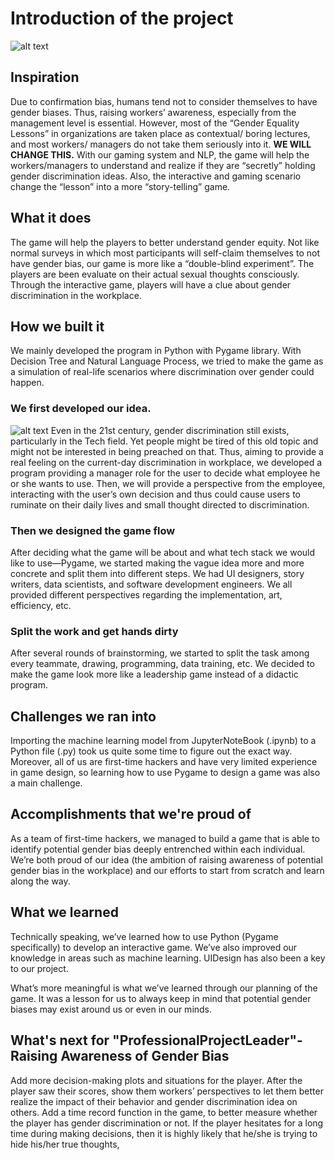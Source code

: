 # Introduction of the project

![alt text](https://github.com/LiSiruiRay/GenderInequalityProj/blob/main/resources/cover.jpg?raw=true)

## Inspiration

Due to confirmation bias, humans tend not to consider themselves to have gender biases. Thus, raising workers’ awareness, especially from the management level is essential. However, most of the “Gender Equality Lessons” in organizations are taken place as contextual/ boring lectures, and most workers/ managers do not take them seriously into it. **WE WILL CHANGE THIS.**  With our gaming system and NLP, the game will help the workers/managers to understand and realize if they are “secretly” holding gender discrimination ideas. Also, the interactive and gaming scenario change the “lesson” into a more “story-telling” game. 

## What it does

The game will help the players to better understand gender equity. Not like normal surveys in which most participants will self-claim themselves to not have gender bias, our game is more like a “double-blind experiment”. The players are been evaluate on their actual sexual thoughts consciously. Through the interactive game, players will have a clue about gender discrimination in the workplace. 

## How we built it

We mainly developed the program in Python with Pygame library. With Decision Tree and Natural Language Process, we tried to make the game as a simulation of real-life scenarios where discrimination over gender could happen. 

### We first developed our idea.

![alt text](https://github.com/LiSiruiRay/GenderInequalityProj/blob/main/resources/candidates1.jpg?raw=true)
Even in the 21st century, gender discrimination still exists, particularly in the Tech field. Yet people might be tired of this old topic and might not be interested in being preached on that. Thus, aiming to provide a real feeling on the current-day discrimination in workplace, we developed a program providing a manager role for the user to decide what employee he or she wants to use. Then, we will provide a perspective from the employee, interacting with the user’s own decision and thus could cause users to ruminate on their daily lives and small thought directed to discrimination. 

### Then we designed the game flow

After deciding what the game will be about and what tech stack we would like to use—Pygame, we started making the vague idea more and more concrete and split them into different steps. We had UI designers, story writers, data scientists, and software development engineers. We all provided different perspectives regarding the implementation, art, efficiency, etc. 

### Split the work and get hands dirty

After several rounds of brainstorming, we started to split the task among every teammate, drawing, programming, data training, etc. We decided to make the game look more like a leadership game instead of a didactic program. 

## Challenges we ran into

Importing the machine learning model from JupyterNoteBook (.ipynb) to a Python file (.py) took us quite some time to figure out the exact way. Moreover, all of us are first-time hackers and have very limited experience in game design, so learning how to use Pygame to design a game was also a main challenge.

## Accomplishments that we're proud of

As a team of first-time hackers, we managed to build a game that is able to identify potential gender bias deeply entrenched within each individual. We’re both proud of our idea (the ambition of raising awareness of potential gender bias in the workplace) and our efforts to start from scratch and learn along the way.

## What we learned

Technically speaking, we’ve learned how to use Python (Pygame specifically) to develop an interactive game. We’ve also improved our knowledge in areas such as machine learning. UIDesign has also been a key to our project. 

What’s more meaningful is what we’ve learned through our planning of the game. It was a lesson for us to always keep in mind that potential gender biases may exist around us or even in our minds.

## What's next for "ProfessionalProjectLeader"-Raising Awareness of Gender Bias

Add more decision-making plots and situations for the player. After the player saw their scores, show them workers’ perspectives to let them better realize the impact of their behavior and gender discrimination idea on others. Add a time record function in the game, to better measure whether the player has gender discrimination or not. If the player hesitates for a long time during making decisions, then it is highly likely that he/she is trying to hide his/her true thoughts,
